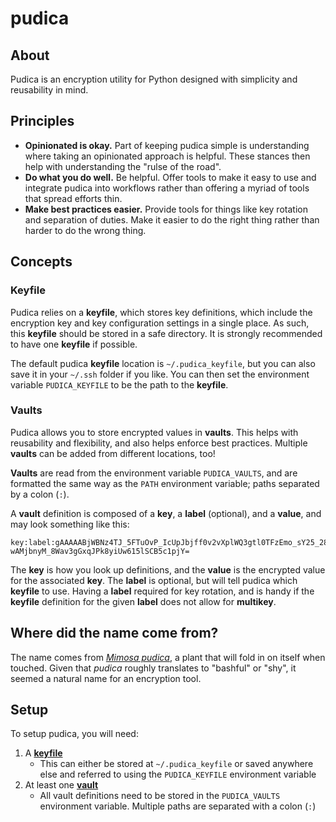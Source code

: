 # pudica

## About
Pudica is an encryption utility for Python designed with simplicity and reusability in mind.

## Principles
* **Opinionated is okay.** Part of keeping pudica simple is understanding where taking an opinionated approach is helpful. These stances then help with understanding the "rulse of the road".
* **Do what you do well.** Be helpful. Offer tools to make it easy to use and integrate pudica into workflows rather than offering a myriad of tools that spread efforts thin.
* **Make best practices easier.** Provide tools for things like key rotation and separation of duties. Make it easier to do the right thing rather than harder to do the wrong thing.

## Concepts
### Keyfile
Pudica relies on a **keyfile**, which stores key definitions, which include the encryption key and key configuration settings in a single place. As such, this **keyfile** should be stored in a safe directory. It is strongly recommended to have one **keyfile** if possible.

The default pudica **keyfile** location is `~/.pudica_keyfile`, but you can also save it in your `~/.ssh` folder if you like. You can then set the environment variable `PUDICA_KEYFILE` to be the path to the **keyfile**.

### Vaults
Pudica allows you to store encrypted values in **vaults**. This helps with reusability and flexibility, and also helps enforce best practices. Multiple **vaults** can be added from different locations, too!

**Vaults** are read from the environment variable `PUDICA_VAULTS`, and are formatted the same way as the `PATH` environment variable; paths separated by a colon (`:`).

A **vault** definition is composed of a **key**, a **label** (optional), and a **value**, and may look something like this:
```
key:label:gAAAAABjWBNz4TJ_5FTuOvP_IcUpJbjff0v2vXplWQ3gtl0TFzEmo_sY25_28_Xw79tmspUMAuvRLOG-wAMjbnyM_8Wav3gGxqJPk8yiUw615lSCB5c1pjY=
```
The **key** is how you look up definitions, and the **value** is the encrypted value for the associated **key**. The **label** is optional, but will tell pudica which **keyfile** to use. Having a **label** required for key rotation, and is handy if the **keyfile** definition for the given **label** does not allow for **multikey**.

## Where did the name come from?
The name comes from *[Mimosa pudica](https://en.wikipedia.org/wiki/Mimosa_pudica)*, a plant that will fold in on itself when touched. Given that *pudica* roughly translates to "bashful" or "shy", it seemed a natural name for an encryption tool.

## Setup
To setup pudica, you will need:
1. A [**keyfile**](#keyfile)
    * This can either be stored at `~/.pudica_keyfile` or saved anywhere else and referred to using the `PUDICA_KEYFILE` environment variable
2. At least one [**vault**](#vaults)
    * All vault definitions need to be stored in the `PUDICA_VAULTS` environment variable. Multiple paths are separated with a colon (`:`)
